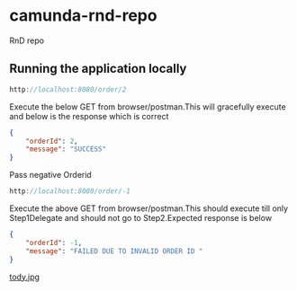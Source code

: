 # camunda-rnd-repo
RnD repo

## Running the application locally

```java
http://localhost:8080/order/2
```
Execute the below GET from browser/postman.This will gracefully execute and below is the response which is correct

```json
{
    "orderId": 2,
    "message": "SUCCESS"
}
```

Pass negative Orderid

```java
http://localhost:8080/order/-1 
```
Execute the above GET from browser/postman.This should execute till only Step1Delegate and should not go to Step2.Expected response is below

```json
{
    "orderId": -1,
    "message": "FAILED DUE TO INVALID ORDER ID "
}
```
[tody.jpg](https://postimg.cc/WqNScTSY)
